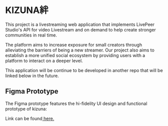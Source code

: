 # KIZUNA絆

This project is a livestreaming web application that implements LivePeer Studio's API for video Livestream and on demand to help create stronger communities in real time. 

The platform aims to increase exposure for small creators through alleviating the barriers of being a new streamer. Our project also aims to establish a more unified social ecosystem by providing users with a platform to interact on a deeper level.

This application will be continue to be developed in another repo that will be linked below in the future.


## Figma Prototype

The Figma prototype features the hi-fidelity UI design and functional prototype of kizuna:

Link can be found<a href="https://www.figma.com/proto/iqbns9pRK6kDARjia1DjD4/nwHacks-2023?page-id=16%3A3&node-id=16%3A5&viewport=375%2C264%2C0.46&scaling=scale-down&starting-point-node-id=16%3A5&show-proto-sidebar=1"> here.</a>

